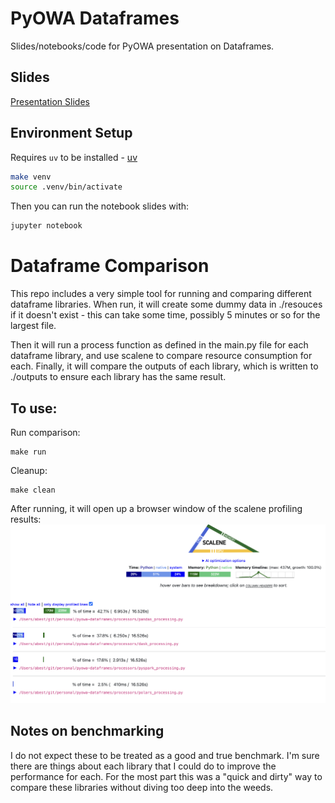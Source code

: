 # PyOWA Dataframes

Slides/notebooks/code for PyOWA presentation on Dataframes.

## Slides

[Presentation Slides](./slides/presentation_slides.ipynb)

## Environment Setup

Requires `uv` to be installed - [uv](https://docs.astral.sh/uv/)

```bash
make venv
source .venv/bin/activate
```

Then you can run the notebook slides with:
```bash
jupyter notebook
```

# Dataframe Comparison

This repo includes a very simple tool for running and comparing different dataframe libraries. When run, it will create some dummy data in ./resouces if it doesn't exist - this can take some time, possibly 5 minutes or so for the largest file.

Then it will run a process function as defined in the main.py file for each dataframe library, and use scalene to compare resource consumption for each. Finally, it will compare the outputs of each library, which is written to ./outputs to ensure each library has the same result.

## To use:

Run comparison:

```
make run
```

Cleanup:

```
make clean
```

After running, it will open up a browser window of the scalene profiling results:
![example result](./docs/example_output.png)

## Notes on benchmarking

I do not expect these to be treated as a good and true benchmark. I'm sure there are things about each library that I could do to improve the performance for each. For the most part this was a "quick and dirty" way to compare these libraries without diving too deep into the weeds.
